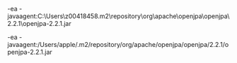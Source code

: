 -ea -javaagent:C:\Users\z00418458.m2\repository\org\apache\openjpa\openjpa\2.2.1\openjpa-2.2.1.jar

-ea -javaagent:/Users/apple/.m2/repository/org/apache/openjpa/openjpa/2.2.1/openjpa-2.2.1.jar

